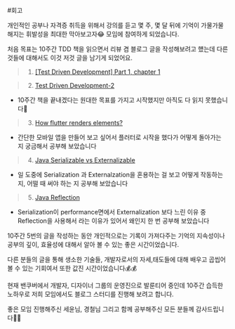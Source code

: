 #회고

개인적인 공부나 자격증 취득을 위해서 강의를 듣고 몇 주, 몇 달 뒤에 기억이 가물가물해지는 휘발성을 최대한 막아보고자😂 모임에 참여하게 되었습니다.

처음 목표는 10주간 TDD 책을 읽으면서 리뷰 겸 블로그 글을 작성해보려고 헀는데 다른 것들에 대해서도 이것 저것 글을 남기게 되었어요.

> 1. [[Test Driven Development] Part 1, chapter 1](https://github.com/yongjukwon/posting-review/blob/backup/yongjukwon/2022-02-24-test-driven-development-1.md)

> 2. [Test Driven Development-2](https://github.com/yongjukwon/posting-review/blob/backup/yongjukwon/2022-03-10-test-driven-development-2.md)

- 10주간 책을 끝내겠다는 원대한 목표를 가지고 시작했지만 아직도 다 읽지 못했습니다🫠

> 3. [How flutter renders elements?](https://github.com/yongjukwon/posting-review/blob/backup/yongjukwon/2022-03-24-how-flutter-works.md)

- 간단한 모바일 앱을 만들어 보고 싶어서 플러터로 시작을 했다가 어떻게 돌아가는 지 궁금해서 공부해 보았습니다

> 4. [Java Serializable vs Externalizable](https://github.com/yongjukwon/posting-review/blob/backup/yongjukwon/2022-04-08-serializable-vs-externalizable.md)

- 일 도중에 Serialization 과 Externalzation을 혼용하는 걸 보고 어떻게 작동하는지, 어떨 때 써야 하는 지 공부해 보았습니다

> 5. [Java Reflection](https://github.com/yongjukwon/posting-review/blob/backup/yongjukwon/2022-04-21-reflection.md)

- Serialization이 performance면에서 Externalization 보다 느린 이유 중 Reflection을 사용해서 라는 이유가 있어서 왜인지 한 번 공부해 보았습니다

10주간 5번의 글을 작성하는 동안 개인적으로는 기록이 가져다주는 기억의 지속성이나 공부의 깊이, 효율성에 대해서 알아 볼 수 있는 좋은 시간이었습니다.

다른 분들의 글을 통해 생소한 기술들, 개발자로서의 자세,태도들에 대해 배우고 곱씹어 볼 수 있는 기회여서 또한 값진 시간이었습니다💰💰

현재 밴쿠버에서 개발자, 디자이너 그룹의 운영진으로 발룬티어 중인데 10주간 습득한 노하우로 저희 모임에서도 블로그 스터디를 진행해 보려고 합니다.

좋은 모임 진행해주신 세윤님, 경철님 그리고 함께 공부해주신 모든 분들께 감사드립니다🙌🏼
